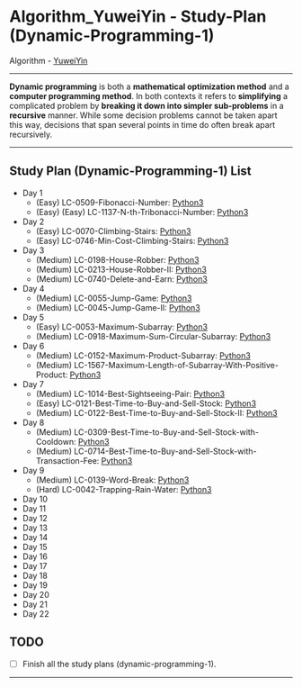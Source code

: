 # Algorithm_YuweiYin - Study-Plan (Dynamic-Programming-1)

Algorithm - [YuweiYin](https://github.com/YuweiYin)

---

**Dynamic programming** is both a **mathematical optimization method** and a **computer programming method**. In both contexts it refers to **simplifying** a complicated problem by **breaking it down into simpler sub-problems** in a **recursive** manner. While some decision problems cannot be taken apart this way, decisions that span several points in time do often break apart recursively.

---

## Study Plan (Dynamic-Programming-1) List

- Day 1
  - (Easy) LC-0509-Fibonacci-Number: [Python3](https://github.com/YuweiYin/Algorithm_YuweiYin/blob/master/LeetCode-All-Solution/Python3/LC-0509-Fibonacci-Number.py)
  - (Easy) (Easy) LC-1137-N-th-Tribonacci-Number: [Python3](https://github.com/YuweiYin/Algorithm_YuweiYin/blob/master/LeetCode-All-Solution/Python3/LC-1137-N-th-Tribonacci-Number.py)
- Day 2
  - (Easy) LC-0070-Climbing-Stairs: [Python3](https://github.com/YuweiYin/Algorithm_YuweiYin/blob/master/LeetCode-All-Solution/Python3/LC-0070-Climbing-Stairs.py)
  - (Easy) LC-0746-Min-Cost-Climbing-Stairs: [Python3](https://github.com/YuweiYin/Algorithm_YuweiYin/blob/master/LeetCode-All-Solution/Python3/LC-0746-Min-Cost-Climbing-Stairs.py)
- Day 3
  - (Medium) LC-0198-House-Robber: [Python3](https://github.com/YuweiYin/Algorithm_YuweiYin/blob/master/LeetCode-All-Solution/Python3/LC-0198-House-Robber.py)
  - (Medium) LC-0213-House-Robber-II: [Python3](https://github.com/YuweiYin/Algorithm_YuweiYin/blob/master/LeetCode-All-Solution/Python3/LC-0213-House-Robber-II.py)
  - (Medium) LC-0740-Delete-and-Earn: [Python3](https://github.com/YuweiYin/Algorithm_YuweiYin/blob/master/LeetCode-All-Solution/Python3/LC-0740-Delete-and-Earn.py)
- Day 4
  - (Medium) LC-0055-Jump-Game: [Python3](https://github.com/YuweiYin/Algorithm_YuweiYin/blob/master/LeetCode-All-Solution/Python3/LC-0055-Jump-Game.py)
  - (Medium) LC-0045-Jump-Game-II: [Python3](https://github.com/YuweiYin/Algorithm_YuweiYin/blob/master/LeetCode-All-Solution/Python3/LC-0045-Jump-Game-II.py)
- Day 5
  - (Easy) LC-0053-Maximum-Subarray: [Python3](https://github.com/YuweiYin/Algorithm_YuweiYin/blob/master/LeetCode-All-Solution/Python3/LC-0053-Maximum-Subarray.py)
  - (Medium) LC-0918-Maximum-Sum-Circular-Subarray: [Python3](https://github.com/YuweiYin/Algorithm_YuweiYin/blob/master/LeetCode-All-Solution/Python3/LC-0918-Maximum-Sum-Circular-Subarray.py)
- Day 6
  - (Medium) LC-0152-Maximum-Product-Subarray: [Python3](https://github.com/YuweiYin/Algorithm_YuweiYin/blob/master/LeetCode-All-Solution/Python3/LC-0152-Maximum-Product-Subarray.py)
  - (Medium) LC-1567-Maximum-Length-of-Subarray-With-Positive-Product: [Python3](https://github.com/YuweiYin/Algorithm_YuweiYin/blob/master/LeetCode-All-Solution/Python3/LC-1567-Maximum-Length-of-Subarray-With-Positive-Product.py)
- Day 7
  - (Medium) LC-1014-Best-Sightseeing-Pair: [Python3](https://github.com/YuweiYin/Algorithm_YuweiYin/blob/master/LeetCode-All-Solution/Python3/LC-1014-Best-Sightseeing-Pair.py)
  - (Easy) LC-0121-Best-Time-to-Buy-and-Sell-Stock: [Python3](https://github.com/YuweiYin/Algorithm_YuweiYin/blob/master/LeetCode-All-Solution/Python3/LC-0121-Best-Time-to-Buy-and-Sell-Stock.py)
  - (Medium) LC-0122-Best-Time-to-Buy-and-Sell-Stock-II: [Python3](https://github.com/YuweiYin/Algorithm_YuweiYin/blob/master/LeetCode-All-Solution/Python3/LC-0122-Best-Time-to-Buy-and-Sell-Stock-II.py)
- Day 8
  - (Medium) LC-0309-Best-Time-to-Buy-and-Sell-Stock-with-Cooldown: [Python3](https://github.com/YuweiYin/Algorithm_YuweiYin/blob/master/LeetCode-All-Solution/Python3/LC-0309-Best-Time-to-Buy-and-Sell-Stock-with-Cooldown.py)
  - (Medium) LC-0714-Best-Time-to-Buy-and-Sell-Stock-with-Transaction-Fee: [Python3](https://github.com/YuweiYin/Algorithm_YuweiYin/blob/master/LeetCode-All-Solution/Python3/LC-0714-Best-Time-to-Buy-and-Sell-Stock-with-Transaction-Fee.py)
- Day 9
  - (Medium) LC-0139-Word-Break: [Python3](https://github.com/YuweiYin/Algorithm_YuweiYin/blob/master/LeetCode-All-Solution/Python3/LC-0139-Word-Break.py)
  - (Hard) LC-0042-Trapping-Rain-Water: [Python3](https://github.com/YuweiYin/Algorithm_YuweiYin/blob/master/LeetCode-All-Solution/Python3/LC-0042-Trapping-Rain-Water.py)
- Day 10
- Day 11
- Day 12
- Day 13
- Day 14
- Day 15
- Day 16
- Day 17
- Day 18
- Day 19
- Day 20
- Day 21
- Day 22

## TODO

- [ ] Finish all the study plans (dynamic-programming-1).

---
